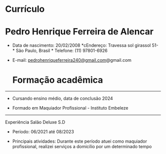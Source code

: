 # Currículo 

# Pedro Henrique Ferreira de Alencar 

* Data de nascimento: 20/02/2008
*cEndereço: Travessa sol girassol 51- * São Paulo, Brasil                    * Telefone: (11) 97801-6926  
* E-mail: pedrohenriqueferreira240@gmail.com@gmail.com 


    # Formação acadêmica 
_______________________________________

* Cursando ensino médio, data de conclusão 2024

* Formado em Maquiador Profissional - Instituto Embeleze 

_______________________________________
   
   Experiência 
Salão Deluxe S.D

* Período: 06/2021 até 08/2023

* Principais atividades: Durante este período atuei como maquiador profissional, realizei serviços a domicílio por um determinado tempo
